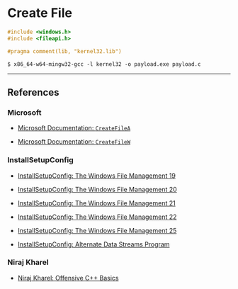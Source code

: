 # Create File

```c
#include <windows.h>
#include <fileapi.h>

#pragma comment(lib, "kernel32.lib")
```

```
$ x86_64-w64-mingw32-gcc -l kernel32 -o payload.exe payload.c
```

---
## References

### Microsoft

- [Microsoft Documentation: `CreateFileA`](https://learn.microsoft.com/en-us/windows/win32/api/fileapi/nf-fileapi-createfilea)

- [Microsoft Documentation: `CreateFileW`](https://learn.microsoft.com/en-us/windows/win32/api/fileapi/nf-fileapi-createfilew)

### InstallSetupConfig

- [InstallSetupConfig: The Windows File Management 19](https://www.installsetupconfig.com/win32programming/windowsfileapis4_18.html)

- [InstallSetupConfig: The Windows File Management 20](https://www.installsetupconfig.com/win32programming/windowsfileapis4_19.html)

- [InstallSetupConfig: The Windows File Management 21](https://www.installsetupconfig.com/win32programming/windowsfileapis4_20.html)

- [InstallSetupConfig: The Windows File Management 22](https://www.installsetupconfig.com/win32programming/windowsfileapis4_21.html)

- [InstallSetupConfig: The Windows File Management 25](https://www.installsetupconfig.com/win32programming/windowsfileapis4_24.html)

- [InstallSetupConfig: Alternate Data Streams Program](https://www.installsetupconfig.com/win32programming/windowsfileapis4_25.html)

### Niraj Kharel

- [Niraj Kharel: Offensive C++ Basics](https://nirajkharel.com.np/posts/offensive-cplusplus-basics/)
